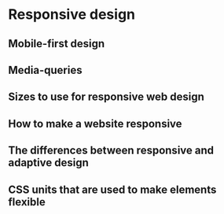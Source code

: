 # Responsive design

## Mobile-first design
## Media-queries
## Sizes to use for responsive web design
## How to make a website responsive
## The differences between responsive and adaptive design
## CSS units that are used to make elements flexible
